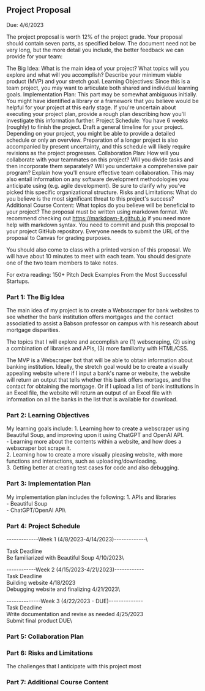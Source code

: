 ## Project Proposal
Due: 4/6/2023

The project proposal is worth 12% of the project grade.
Your proposal should contain seven parts, as specified below. The document need not be very long, but the more detail you include, the better feedback we can provide for your team:

The Big Idea: What is the main idea of your project? What topics will you explore and what will you accomplish? Describe your minimum viable product (MVP) and your stretch goal.
Learning Objectives: Since this is a team project, you may want to articulate both shared and individual learning goals.
Implementation Plan: This part may be somewhat ambiguous initially. You might have identified a library or a framework that you believe would be helpful for your project at this early stage. If you're uncertain about executing your project plan, provide a rough plan describing how you'll investigate this information further.
Project Schedule: You have 6 weeks (roughly) to finish the project. Draft a general timeline for your project. Depending on your project, you might be able to provide a detailed schedule or only an overview. Preparation of a longer project is also accompanied by present uncertainty, and this schedule will likely require revisions as the project progresses.
Collaboration Plan: How will you collaborate with your teammates on this project? Will you divide tasks and then incorporate them separately? Will you undertake a comprehensive pair program? Explain how you'll ensure effective team collaboration. This may also entail information on any software development methodologies you anticipate using (e.g. agile development). Be sure to clarify why you've picked this specific organizational structure.
Risks and Limitations: What do you believe is the most significant threat to this project's success?
Additional Course Content: What topics do you believe will be beneficial to your project?
The proposal must be written using markdown format. We recommend checking out https://markdown-it.github.io if you need more help with markdown syntax. You need to commit and push this proposal to your project GitHub repository. Everyone needs to submit the URL of the proposal to Canvas for grading purposes.

You should also come to class with a printed version of this proposal. We will have about 10 minutes to meet with each team. You should designate one of the two team members to take notes.

For extra reading: 150+ Pitch Deck Examples From the Most Successful Startups.

### Part 1: The Big Idea

The main idea of my project is to create a Websscraper for bank websites to see whether the bank institution offers mortgages and the contact associatied to assist a Babson professor on campus with his research about mortgage disparities.

The topics that I will explore and accomplish are (1) webscraping, (2) using a combination of libraries and APIs, (3) more familiarity with HTML/CSS.

The MVP is a Webscraper bot that will be able to obtain information about banking institution. Ideally, the stretch goal would be to create a visually appealing website where if I input a bank's name or website, the website will return an output that tells whether this bank offers mortages, and the contact for obtaining the mortgage. Or if I upload a list of bank institutions in an Excel file, the website will return an output of an Excel file with information on all the banks in the list that is available for download.

### Part 2: Learning Objectives

My learning goals include:
    1. Learning how to create a webscraper using Beautiful Soup, and improving upon it using ChatGPT and OpenAI API.\
        - Learning more about the contents within a website, and how does a webscraper bot scrape it.\
    2. Learning how to create a more visually pleasing website, with more functions and interactions, such as uploading/downloading.\
    3. Getting better at creating test cases for code and also debugging.

### Part 3: Implementation Plan

My implementation plan includes the following:
    1. APIs and libraries\
        - Beautiful Soup\
        - ChatGPT/OpenAI API\

### Part 4: Project Schedule

-------------Week 1 (4/8/2023-4/14/2023)-------------\

Task                                      Deadline\
Be familiarized with Beautiful Soup       4/10/2023\


------------Week 2 (4/15/2023-4/21/2023)------------\
Task                                      Deadline\
Building website                          4/18/2023\
Debugging website and finalizing          4/21/2023\

--------------Week 3 (4/22/2023 - DUE)--------------\
Task                                      Deadline\
Write documentation and revise as needed  4/25/2023\
Submit final product                      DUE\

### Part 5: Collaboration Plan

### Part 6: Risks and Limitations

The challenges that I anticipate with this project most 

### Part 7: Additional Course Content